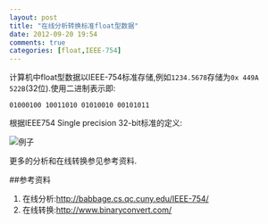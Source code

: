 ```yaml
---
layout: post
title: "在线分析转换标准float型数据"
date: 2012-09-20 19:54
comments: true
categories: [float,IEEE-754]
---
```

计算机中float型数据以IEEE-754标准存储,例如`1234.5678`存储为`0x 449A 522B`(32位).使用二进制表示即:

	01000100 10011010 01010010 00101011

根据IEEE754 Single precision 32-bit标准的定义:
	
![例子]()

更多的分析和在线转换参见参考资料.

##参考资料
1. 在线分析:<http://babbage.cs.qc.cuny.edu/IEEE-754/>
2. 在线转换:<http://www.binaryconvert.com/>


